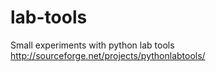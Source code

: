 lab-tools
=========

Small experiments with python lab tools http://sourceforge.net/projects/pythonlabtools/